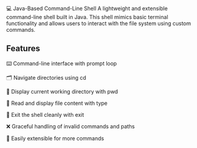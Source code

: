 💻 Java-Based Command-Line Shell
A lightweight and extensible command-line shell built in Java. This shell mimics basic terminal functionality and allows users to interact with the file system using custom commands.

## Features
⌨️ Command-line interface with prompt loop

🗂️ Navigate directories using cd

📍 Display current working directory with pwd

📄 Read and display file content with type

🚪 Exit the shell cleanly with exit

❌ Graceful handling of invalid commands and paths

🔧 Easily extensible for more commands
